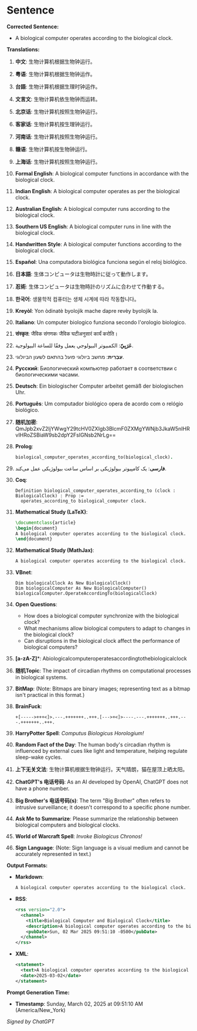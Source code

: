 # Sentence

**Corrected Sentence:**

- A biological computer operates according to the biological clock.

**Translations:**

1. **中文**: 生物计算机根据生物钟运行。
2. **粤语**: 生物计算机根据生物钟运作。
3. **台語**: 生物计算机根据生理时钟运作。
4. **文言文**: 生物计算机依生物钟而运转。
5. **北京话**: 生物计算机按照生物钟运行。
6. **客家话**: 生物计算机按生理钟运行。
7. **河南话**: 生物计算机按照生物钟运行。
8. **赣语**: 生物计算机按生物钟运行。
9. **上海话**: 生物计算机按照生物钟运行。

10. **Formal English**: A biological computer functions in accordance with the biological clock.
11. **Indian English**: A biological computer operates as per the biological clock.
12. **Australian English**: A biological computer runs according to the biological clock.
13. **Southern US English**: A biological computer runs in line with the biological clock.
14. **Handwritten Style**: A biological computer functions according to the biological clock.

15. **Español**: Una computadora biológica funciona según el reloj biológico.

16. **日本語**: 生体コンピュータは生物時計に従って動作します。
17. **忍術**: 生体コンピュータは生物時計のリズムに合わせて作動する。

18. **한국어**: 생물학적 컴퓨터는 생체 시계에 따라 작동합니다。

19. **Kreyòl**: Yon òdinatè byolojik mache dapre revèy byolojik la.

20. **Italiano**: Un computer biologico funziona secondo l'orologio biologico.

21. **संस्कृत**: जैविक संगणकः जैविक घटीअनुसारं कार्यं करोति।

22. **عَرَبِيّ**: الكمبيوتر البيولوجي يعمل وفقًا للساعة البيولوجية.

23. **עִבְרִית**: מחשב ביולוגי פועל בהתאם לשעון הביולוגי.

24. **Русский**: Биологический компьютер работает в соответствии с биологическими часами.

25. **Deutsch**: Ein biologischer Computer arbeitet gemäß der biologischen Uhr.

26. **Português**: Um computador biológico opera de acordo com o relógio biológico.

27. **随机加密**: QmJpb2xvZ2ljYWwgY29tcHV0ZXIgb3BlcmF0ZXMgYWNjb3JkaW5nIHRvIHRoZSBiaW9sb2dpY2FsIGNsb2NrLg==

28. **Prolog**:
    ```prolog
    biological_computer_operates_according_to(biological_clock).
    ```

29. **فارسی**: یک کامپیوتر بیولوژیکی بر اساس ساعت بیولوژیکی عمل می‌کند.

30. **Coq**:
    ```coq
    Definition biological_computer_operates_according_to (clock : BiologicalClock) : Prop :=
      operates_according_to biological_computer clock.
    ```

31. **Mathematical Study (LaTeX)**:
    ```latex
    \documentclass{article}
    \begin{document}
    A biological computer operates according to the biological clock.
    \end{document}
    ```

32. **Mathematical Study (MathJax)**:
    ```markdown
    A biological computer operates according to the biological clock.
    ```

33. **VBnet**:
    ```vbnet
    Dim biologicalClock As New BiologicalClock()
    Dim biologicalComputer As New BiologicalComputer()
    biologicalComputer.OperateAccordingTo(biologicalClock)
    ```

34. **Open Questions**:
    - How does a biological computer synchronize with the biological clock?
    - What mechanisms allow biological computers to adapt to changes in the biological clock?
    - Can disruptions in the biological clock affect the performance of biological computers?

35. **[a-zA-Z]***: Abiologicalcomputeroperatesaccordingtothebiologicalclock

36. **随机Topic**: The impact of circadian rhythms on computational processes in biological systems.

37. **BitMap**: (Note: Bitmaps are binary images; representing text as a bitmap isn't practical in this format.)

38. **BrainFuck**:
    ```brainfuck
    +[----->+++<]>.---.+++++++..+++.[--->+<]>----.---.+++++++..+++.---.+++++++..+++.
    ```

39. **HarryPotter Spell**: *Computus Biologicus Horologium!*

40. **Random Fact of the Day**: The human body's circadian rhythm is influenced by external cues like light and temperature, helping regulate sleep-wake cycles.

41. **上下无关文法**: 生物计算机根据生物钟运行。天气晴朗，猫在屋顶上晒太阳。

42. **ChatGPT's 电话号码**: As an AI developed by OpenAI, ChatGPT does not have a phone number.

43. **Big Brother's 电话号码(s)**: The term "Big Brother" often refers to intrusive surveillance; it doesn't correspond to a specific phone number.

44. **Ask Me to Summarize**: Please summarize the relationship between biological computers and biological clocks.

45. **World of Warcraft Spell**: *Invoke Biologicus Chronos!*

46. **Sign Language**: (Note: Sign language is a visual medium and cannot be accurately represented in text.)

**Output Formats:**

- **Markdown**:
    ```markdown
    A biological computer operates according to the biological clock.
    ```

- **RSS**:
    ```xml
    <rss version="2.0">
      <channel>
        <title>Biological Computer and Biological Clock</title>
        <description>A biological computer operates according to the biological clock.</description>
        <pubDate>Sun, 02 Mar 2025 09:51:10 -0500</pubDate>
      </channel>
    </rss>
    ```

- **XML**:
    ```xml
    <statement>
      <text>A biological computer operates according to the biological clock.</text>
      <date>2025-03-02</date>
    </statement>
    ```

**Prompt Generation Time:**

- **Timestamp**: Sunday, March 02, 2025 at 09:51:10 AM (America/New_York)

*Signed by ChatGPT*
